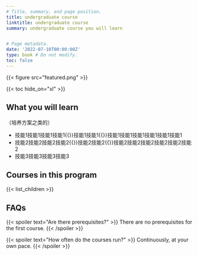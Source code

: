 ```yaml
---
# Title, summary, and page position.
title: undergraduate course
linktitle: undergraduate course
summary: undergraduate course you will learn


# Page metadata.
date: '2022-07-10T00:00:00Z'
type: book # Do not modify.
toc: false
---
```

{{< figure src="featured.png" >}}  

{{< toc hide_on="xl" >}}

## What you will learn
（培养方案之类的）
- 技能1技能1技能1技能1{{<hl>}}技能1技能1{{</hl>}}技能1技能1技能1技能1技能1技能1
- 技能2技能2技能2技能2{{<hl>}}技能2技能2{{</hl>}}技能2技能2技能2技能2技能2技能2
- 技能3技能3技能3技能3

## Courses in this program

{{< list_children >}}

## FAQs

{{< spoiler text="Are there prerequisites?" >}}
There are no prerequisites for the first course.
{{< /spoiler >}}

{{< spoiler text="How often do the courses run?" >}}
Continuously, at your own pace.
{{< /spoiler >}}